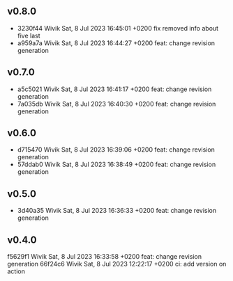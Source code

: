 ## v0.8.0

- 3230f44 Wivik Sat, 8 Jul 2023 16:45:01 +0200 fix removed info about five last
- a959a7a Wivik Sat, 8 Jul 2023 16:44:27 +0200 feat: change revision generation

## v0.7.0

- a5c5021 Wivik Sat, 8 Jul 2023 16:41:17 +0200 feat: change revision generation
- 7a035db Wivik Sat, 8 Jul 2023 16:40:30 +0200 feat: change revision generation

## v0.6.0

- d715470 Wivik Sat, 8 Jul 2023 16:39:06 +0200 feat: change revision generation
- 57ddab0 Wivik Sat, 8 Jul 2023 16:38:49 +0200 feat: change revision generation

## v0.5.0

- 3d40a35 Wivik Sat, 8 Jul 2023 16:36:33 +0200 feat: change revision generation

## v0.4.0

f5629f1 Wivik Sat, 8 Jul 2023 16:33:58 +0200 feat: change revision generation
66f24c6 Wivik Sat, 8 Jul 2023 12:22:17 +0200 ci: add version on action



